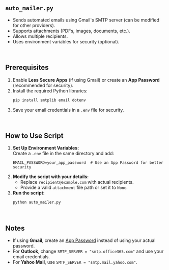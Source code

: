 ## `auto_mailer.py`
- Sends automated emails using Gmail's SMTP server (can be modified for other providers).
- Supports attachments (PDFs, images, documents, etc.).
- Allows multiple recipients.
- Uses environment variables for security (optional).

<br>

## Prerequisites
1. Enable **Less Secure Apps** (if using Gmail) or create an **App Password** (recommended for security).
2. Install the required Python libraries:    
    ```bash
    pip install smtplib email dotenv
    ```   
3. Save your email credentials in a `.env` file for security.

<br>

## How to Use Script
1. **Set Up Environment Variables:**    
    Create a `.env` file in the same directory and add:    
    ```    EMAIL_ADDRESS=your_email@gmail.com
    EMAIL_PASSWORD=your_app_password  # Use an App Password for better security
    ```    
2. **Modify the script with your details:**
    - Replace `recipient@example.com` with actual recipients.
    - Provide a valid `attachment` file path or set it to `None`.
3. **Run the script:**   
    ```bash
    python auto_mailer.py
    ```

<br>

## Notes
- If using **Gmail**, create an [App Password](https://myaccount.google.com/security) instead of using your actual password.
- For **Outlook**, change `SMTP_SERVER = "smtp.office365.com"` and use your email credentials.
- For **Yahoo Mail**, use `SMTP_SERVER = "smtp.mail.yahoo.com"`.
